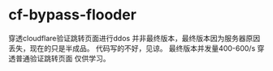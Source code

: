 # cf-bypass-flooder
穿透cloudflare验证跳转页面进行ddos
并非最终版本，最终版本因为服务器原因丢失，现在的只是半成品。
代码写的不好，见谅。
最终版本并发量400-600/s
穿透普通验证跳转页面
仅供学习。
